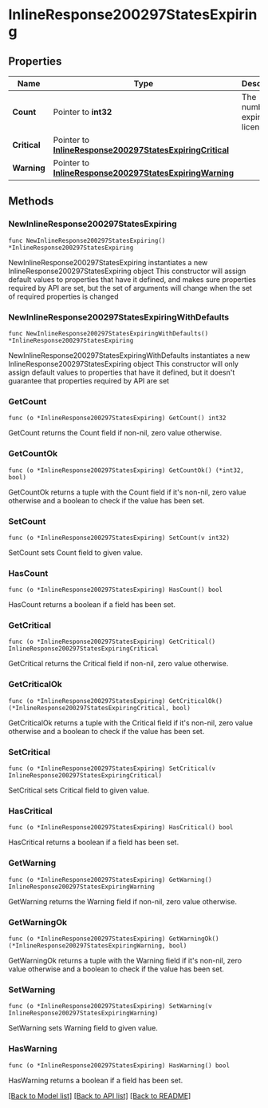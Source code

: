 # InlineResponse200297StatesExpiring

## Properties

Name | Type | Description | Notes
------------ | ------------- | ------------- | -------------
**Count** | Pointer to **int32** | The number of expiring licenses | [optional] 
**Critical** | Pointer to [**InlineResponse200297StatesExpiringCritical**](InlineResponse200297StatesExpiringCritical.md) |  | [optional] 
**Warning** | Pointer to [**InlineResponse200297StatesExpiringWarning**](InlineResponse200297StatesExpiringWarning.md) |  | [optional] 

## Methods

### NewInlineResponse200297StatesExpiring

`func NewInlineResponse200297StatesExpiring() *InlineResponse200297StatesExpiring`

NewInlineResponse200297StatesExpiring instantiates a new InlineResponse200297StatesExpiring object
This constructor will assign default values to properties that have it defined,
and makes sure properties required by API are set, but the set of arguments
will change when the set of required properties is changed

### NewInlineResponse200297StatesExpiringWithDefaults

`func NewInlineResponse200297StatesExpiringWithDefaults() *InlineResponse200297StatesExpiring`

NewInlineResponse200297StatesExpiringWithDefaults instantiates a new InlineResponse200297StatesExpiring object
This constructor will only assign default values to properties that have it defined,
but it doesn't guarantee that properties required by API are set

### GetCount

`func (o *InlineResponse200297StatesExpiring) GetCount() int32`

GetCount returns the Count field if non-nil, zero value otherwise.

### GetCountOk

`func (o *InlineResponse200297StatesExpiring) GetCountOk() (*int32, bool)`

GetCountOk returns a tuple with the Count field if it's non-nil, zero value otherwise
and a boolean to check if the value has been set.

### SetCount

`func (o *InlineResponse200297StatesExpiring) SetCount(v int32)`

SetCount sets Count field to given value.

### HasCount

`func (o *InlineResponse200297StatesExpiring) HasCount() bool`

HasCount returns a boolean if a field has been set.

### GetCritical

`func (o *InlineResponse200297StatesExpiring) GetCritical() InlineResponse200297StatesExpiringCritical`

GetCritical returns the Critical field if non-nil, zero value otherwise.

### GetCriticalOk

`func (o *InlineResponse200297StatesExpiring) GetCriticalOk() (*InlineResponse200297StatesExpiringCritical, bool)`

GetCriticalOk returns a tuple with the Critical field if it's non-nil, zero value otherwise
and a boolean to check if the value has been set.

### SetCritical

`func (o *InlineResponse200297StatesExpiring) SetCritical(v InlineResponse200297StatesExpiringCritical)`

SetCritical sets Critical field to given value.

### HasCritical

`func (o *InlineResponse200297StatesExpiring) HasCritical() bool`

HasCritical returns a boolean if a field has been set.

### GetWarning

`func (o *InlineResponse200297StatesExpiring) GetWarning() InlineResponse200297StatesExpiringWarning`

GetWarning returns the Warning field if non-nil, zero value otherwise.

### GetWarningOk

`func (o *InlineResponse200297StatesExpiring) GetWarningOk() (*InlineResponse200297StatesExpiringWarning, bool)`

GetWarningOk returns a tuple with the Warning field if it's non-nil, zero value otherwise
and a boolean to check if the value has been set.

### SetWarning

`func (o *InlineResponse200297StatesExpiring) SetWarning(v InlineResponse200297StatesExpiringWarning)`

SetWarning sets Warning field to given value.

### HasWarning

`func (o *InlineResponse200297StatesExpiring) HasWarning() bool`

HasWarning returns a boolean if a field has been set.


[[Back to Model list]](../README.md#documentation-for-models) [[Back to API list]](../README.md#documentation-for-api-endpoints) [[Back to README]](../README.md)


